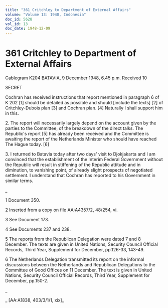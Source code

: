 ```yaml
---
title: "361 Critchley to Department of External Affairs"
volume: "Volume 13: 1948, Indonesia"
doc_id: 5628
vol_id: 13
doc_date: 1948-12-09
---
```


# 361 Critchley to Department of External Affairs

Cablegram K204 BATAVIA, 9 December 1948, 6.45 p.m. Received 10

SECRET

Cochran has received instructions that report mentioned in paragraph 6 of K 202 [1] should be detailed as possible and should [include the texts] [2] of Critchley-Dubois plan [3] and Cochran plan. [4] Naturally I shall support him in this.

2\. The report will necessarily largely depend on the account given by the parties to the Committee, of the breakdown of the direct talks. The Republic's report [5] has already been received and the Committee is awaiting the report of the Netherlands Minister who should have reached The Hague today. [6]

3\. I returned to Batavia today after two days' visit to Djokjakarta and I am convinced that the establishment of the Interim Federal Government without the Republic will result in stiffening of the Republic attitude and in diminution, to vanishing point, of already slight prospects of negotiated settlement. I understand that Cochran has reported to his Government in similar terms.

_

1 Document 350.

2 Inserted from a copy on file AA:A4357/2, 48/254, vi.

3 See Document 173.

4 See Documents 237 and 238.

5 The reports from the Republican Delegation were dated 7 and 8 December. The texts are given in United Nations, Security Council Official Records, Third Year, Supplement for December, pp.126-33, 143-49.

6 The Netherlands Delegation transmitted its report on the informal discussions between the Netherlands and Republican Delegations to the Committee of Good Offices on 11 December. The text is given in United Nations, Security Council Official Records, Third Year, Supplement for December, pp.150-2.

_

_ [AA:A1838, 403/3/1/1, xix]_
